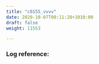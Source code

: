 ```yaml
---
title: "c0155_vvvv"
date: 2020-10-07T00:11:28+1010:00
draft: false
weight: 11553

---
```


### Log reference: <no value>

```

